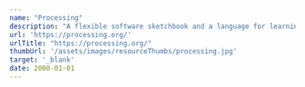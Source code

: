 ```yaml
---
name: "Processing"
description: "A flexible software sketchbook and a language for learning how to code within the context of the visual arts"
url: 'https://processing.org/'
urlTitle: "https://processing.org/"
thumbUrl: '/assets/images/resourceThumbs/processing.jpg'
target: '_blank'
date: 2000-01-01
---
```

